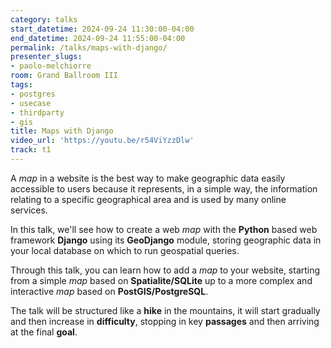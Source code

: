 ```yaml
---
category: talks
start_datetime: 2024-09-24 11:30:00-04:00
end_datetime: 2024-09-24 11:55:00-04:00
permalink: /talks/maps-with-django/
presenter_slugs:
- paolo-melchiorre
room: Grand Ballroom III
tags:
- postgres
- usecase
- thirdparty
- gis
title: Maps with Django
video_url: 'https://youtu.be/r54ViYzzDlw'
track: t1
---
```


A *map* in a website is the best way to make geographic data easily accessible to users because it represents, in a simple way, the information relating to a specific geographical area and is used by many online services.

In this talk, we'll see how to create a web *map* with the **Python** based web framework **Django** using its **GeoDjango** module, storing geographic data in your local database on which to run geospatial queries.

Through this talk, you can learn how to add a *map* to your website, starting from a simple *map* based on **Spatialite/SQLite** up to a more complex and interactive *map* based on **PostGIS/PostgreSQL**.

The talk will be structured like a **hike** in the mountains, it will start gradually and then increase in **difficulty**, stopping in key **passages** and then arriving at the final **goal**.
